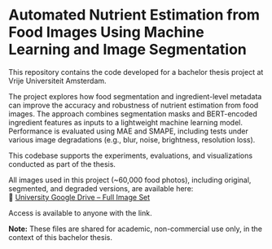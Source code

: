 # Automated Nutrient Estimation from Food Images Using Machine Learning and Image Segmentation

This repository contains the code developed for a bachelor thesis project at Vrije Universiteit Amsterdam.

The project explores how food segmentation and ingredient-level metadata can improve the accuracy and robustness of nutrient estimation from food images. The approach combines segmentation masks and BERT-encoded ingredient features as inputs to a lightweight machine learning model. Performance is evaluated using MAE and SMAPE, including tests under various image degradations (e.g., blur, noise, brightness, resolution loss).

This codebase supports the experiments, evaluations, and visualizations conducted as part of the thesis.

All images used in this project (~60,000 food photos), including original, segmented, and degraded versions, are available here:  
🔗 [University Google Drive – Full Image Set](https://drive.google.com/drive/folders/1lvWGBrii7OtRFUJkTZQEY7qZx7FuW0-Q?usp=sharing)

Access is available to anyone with the link.

**Note:** These files are shared for academic, non-commercial use only, in the context of this bachelor thesis.
